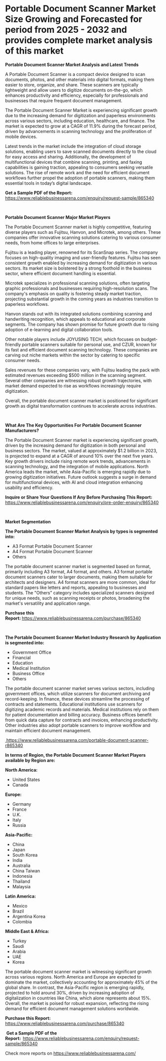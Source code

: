 <p><h1>Portable Document Scanner Market Size Growing and Forecasted for period from 2025 - 2032 and provides complete market analysis of this market</h1></p><p><strong>Portable Document Scanner Market Analysis and Latest Trends</strong></p>
<p><p>A Portable Document Scanner is a compact device designed to scan documents, photos, and other materials into digital formats, making them easier to store, organize, and share. These scanners are typically lightweight and allow users to digitize documents on-the-go, which enhances productivity and efficiency, especially for professionals and businesses that require frequent document management.</p><p>The Portable Document Scanner Market is experiencing significant growth due to the increasing demand for digitization and paperless environments across various sectors, including education, healthcare, and finance. The market is expected to grow at a CAGR of 11.9% during the forecast period, driven by advancements in scanning technology and the proliferation of mobile devices. </p><p>Latest trends in the market include the integration of cloud storage solutions, enabling users to save scanned documents directly to the cloud for easy access and sharing. Additionally, the development of multifunctional devices that combine scanning, printing, and faxing capabilities is gaining traction, appealing to consumers seeking versatile solutions. The rise of remote work and the need for efficient document workflows further propel the adoption of portable scanners, making them essential tools in today’s digital landscape.</p></p>
<p><strong>Get a Sample PDF of the Report:&nbsp;</strong> <a href="https://www.reliablebusinessarena.com/enquiry/request-sample/865340?utm_campaign=3181&utm_medium=2&utm_source=Github&utm_content=ia&utm_term=05042025&utm_id=portable-document-scanner">https://www.reliablebusinessarena.com/enquiry/request-sample/865340</a></p>
<p>&nbsp;</p>
<p><strong>Portable Document Scanner Major Market Players</strong></p>
<p><p>The Portable Document Scanner market is highly competitive, featuring diverse players such as Fujitsu, Hanvon, and Microtek, among others. These companies offer innovative scanning solutions catering to various consumer needs, from home offices to large enterprises.</p><p>Fujitsu is a leading player, renowned for its ScanSnap series. The company focuses on high-quality imaging and user-friendly features. Fujitsu has seen consistent growth enabled by increasing demand for digitization in various sectors. Its market size is bolstered by a strong foothold in the business sector, where efficient document handling is essential.</p><p>Microtek specializes in professional scanning solutions, often targeting graphic professionals and businesses requiring high-resolution scans. The company's emphasis on quality is fostering steady market traction, projecting substantial growth in the coming years as industries transition to paperless workflows. </p><p>Hanvon stands out with its integrated solutions combining scanning and handwriting recognition, which appeals to educational and corporate segments. The company has shown promise for future growth due to rising adoption of e-learning and digital collaboration tools.</p><p>Other notable players include JOYUSING TECH, which focuses on budget-friendly portable scanners suitable for personal use, and CZUR, known for its fast and efficient document scanning technology. These companies are carving out niche markets within the sector by catering to specific consumer needs.</p><p>Sales revenues for these companies vary, with Fujitsu leading the pack with estimated revenues exceeding $500 million in the scanning segment. Several other companies are witnessing robust growth trajectories, with market demand expected to rise as workflows increasingly require digitization.</p><p>Overall, the portable document scanner market is positioned for significant growth as digital transformation continues to accelerate across industries.</p></p>
<p>&nbsp;</p>
<p><strong>What Are The Key Opportunities For Portable Document Scanner Manufacturers?</strong></p>
<p><p>The Portable Document Scanner market is experiencing significant growth, driven by the increasing demand for digitization in both personal and business sectors. The market, valued at approximately $1.2 billion in 2023, is projected to expand at a CAGR of around 10% over the next five years. Key growth drivers include rising remote work trends, advancements in scanning technology, and the integration of mobile applications. North America leads the market, while Asia-Pacific is emerging rapidly due to growing digitization initiatives. Future outlook suggests a surge in demand for multifunctional devices, with AI and cloud integration enhancing usability and efficiency.</p></p>
<p><strong>Inquire or Share Your Questions If Any Before Purchasing This Report:</strong> <a href="https://www.reliablebusinessarena.com/enquiry/pre-order-enquiry/865340?utm_campaign=3181&utm_medium=2&utm_source=Github&utm_content=ia&utm_term=05042025&utm_id=portable-document-scanner">https://www.reliablebusinessarena.com/enquiry/pre-order-enquiry/865340</a></p>
<p>&nbsp;</p>
<p><strong>Market Segmentation</strong></p>
<p><strong>The Portable Document Scanner Market Analysis by types is segmented into:</strong></p>
<p><ul><li>A3 Format Portable Document Scanner</li><li>A4 Format Portable Document Scanner</li><li>Others</li></ul></p>
<p><p>The portable document scanner market is segmented based on format, primarily including A3 format, A4 format, and others. A3 format portable document scanners cater to larger documents, making them suitable for architects and designers. A4 format scanners are more common, ideal for standard papers like letters and reports, appealing to businesses and students. The "Others" category includes specialized scanners designed for unique needs, such as scanning receipts or photos, broadening the market's versatility and application range.</p></p>
<p><strong>Purchase this Report:&nbsp;</strong><a href="https://www.reliablebusinessarena.com/purchase/865340?utm_campaign=3181&utm_medium=2&utm_source=Github&utm_content=ia&utm_term=05042025&utm_id=portable-document-scanner">https://www.reliablebusinessarena.com/purchase/865340</a></p>
<p>&nbsp;</p>
<p><strong>The Portable Document Scanner Market Industry Research by Application is segmented into:</strong></p>
<p><ul><li>Government Office</li><li>Financial</li><li>Education</li><li>Medical Institution</li><li>Business Office</li><li>Others</li></ul></p>
<p><p>The portable document scanner market serves various sectors, including government offices, which utilize scanners for document archiving and record-keeping. In finance, these devices streamline the processing of contracts and statements. Educational institutions use scanners for digitizing academic records and materials. Medical institutions rely on them for patient documentation and billing accuracy. Business offices benefit from quick data capture for contracts and invoices, enhancing productivity. Other industries also adopt portable scanners to improve workflow and maintain efficient document management.</p></p>
<p><a href="https://www.reliablebusinessarena.com/portable-document-scanner-r865340?utm_campaign=3181&utm_medium=2&utm_source=Github&utm_content=ia&utm_term=05042025&utm_id=portable-document-scanner">&nbsp;https://www.reliablebusinessarena.com/portable-document-scanner-r865340</a></p>
<p><strong>In terms of Region, the Portable Document Scanner Market Players available by Region are:</strong></p>
<p>
    <p> <strong> North America: </strong>
        <ul>
            <li>United States</li>
            <li>Canada</li>
        </ul>
        </p> 
    <p> <strong> Europe: </strong>
        <ul>
            <li>Germany</li>
            <li>France</li>
            <li>U.K.</li>
            <li>Italy</li>
            <li>Russia</li>
        </ul>
        </p> 
    <p> <strong> Asia-Pacific: </strong>
        <ul>
            <li>China</li>
            <li>Japan</li>
            <li>South Korea</li>
            <li>India</li>
            <li>Australia</li>
            <li>China Taiwan</li>
            <li>Indonesia</li>
            <li>Thailand</li>
            <li>Malaysia</li>
        </ul>
        </p> 
    <p> <strong> Latin America: </strong>
        <ul>
            <li>Mexico</li>
            <li>Brazil</li>
            <li>Argentina Korea</li>
            <li>Colombia</li>
        </ul>
        </p> 
    <p> <strong> Middle East & Africa: </strong>
        <ul>
            <li>Turkey</li>
            <li>Saudi</li>
            <li>Arabia</li>
            <li>UAE</li>
            <li>Korea</li>
        </ul>
    </p>
    </p>
<p><p>The portable document scanner market is witnessing significant growth across various regions. North America and Europe are expected to dominate the market, collectively accounting for approximately 45% of the global share. In contrast, the Asia-Pacific region is emerging rapidly, projected to hold around 30%, driven by increasing adoption of digitalization in countries like China, which alone represents about 15%. Overall, the market is poised for robust expansion, reflecting the rising demand for efficient document management solutions worldwide.</p></p>
<p><strong>Purchase this Report: </strong><a href="https://www.reliablebusinessarena.com/purchase/865340?utm_campaign=3181&utm_medium=2&utm_source=Github&utm_content=ia&utm_term=05042025&utm_id=portable-document-scanner">https://www.reliablebusinessarena.com/purchase/865340</a></p>
<p>&nbsp;<strong>Get a Sample PDF of the Report:&nbsp;&nbsp;</strong><a href="https://www.reliablebusinessarena.com/enquiry/request-sample/865340?utm_campaign=3181&utm_medium=2&utm_source=Github&utm_content=ia&utm_term=05042025&utm_id=portable-document-scanner">https://www.reliablebusinessarena.com/enquiry/request-sample/865340</a></p>
<p><strong></strong></p>
<p>Check more reports on <a href="https://www.reliablebusinessarena.com/?utm_campaign=3181&utm_medium=2&utm_source=Github&utm_content=ia&utm_term=05042025&utm_id=portable-document-scanner">https://www.reliablebusinessarena.com/</a></p>